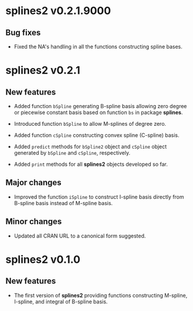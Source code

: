 # splines2 v0.2.1.9000

## Bug fixes

* Fixed the NA's handling in all the functions constructing spline bases.


# splines2 v0.2.1

## New features

* Added function `bSpline` generating B-spline basis allowing zero degree or
  piecewise constant basis based on function `bs` in package **splines**.

* Introduced function `bSpline` to allow M-splines of degree zero.

* Added function `cSpline` constructing convex spline (C-spline) basis.

* Added `predict` methods for `bSpline2` object and `cSpline` object generated
  by `bSpline` and `cSpline`, respectively.

* Added `print` methods for all **splines2** objects developed so far.

## Major changes

* Improved the function `iSpline` to construct I-spline basis directly from
  B-spline basis instead of M-spline basis.

## Minor changes

* Updated all CRAN URL to a canonical form suggested.


# splines2 v0.1.0

## New features

* The first version of **splines2** providing functions constructing M-spline,
  I-spline, and integral of B-spline basis.


